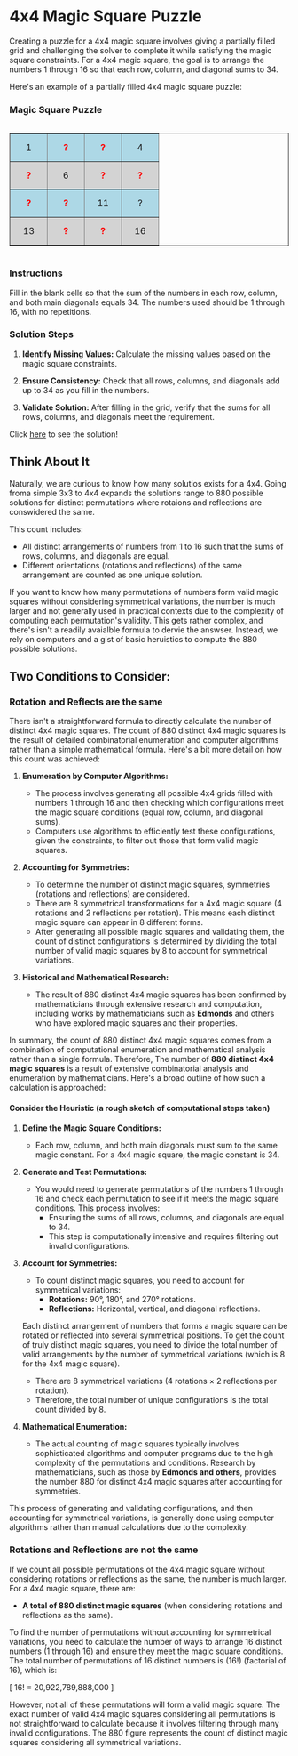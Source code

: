 # **4x4 Magic Square Puzzle**

Creating a puzzle for a 4x4 magic square involves giving a partially filled grid and challenging the solver to complete it while satisfying the magic square constraints. For a 4x4 magic square, the goal is to arrange the numbers 1 through 16 so that each row, column, and diagonal sums to 34.

Here's an example of a partially filled 4x4 magic square puzzle:

### Magic Square Puzzle

<div style="display: flex; justify-content: center;">
  <table border="1" cellpadding="0" cellspacing="0" style="border-color: grey; border-collapse: collapse;">
    <tr style="background-color: lightblue;">
      <td style="width: 50px; height: 50px; text-align: center;">1</td>
      <td style="width: 50px; height: 50px; text-align: center;font-weight: bold; color: red;">?</td>
      <td style="width: 50px; height: 50px; text-align: center;font-weight: bold; color: red;">?</td>
      <td style="width: 50px; height: 50px; text-align: center;">4</td>
    </tr>
    <tr style="background-color: lightgrey;">
      <td style="width: 50px; height: 50px; text-align: center;font-weight: bold; color: red;">?</td>
      <td style="width: 50px; height: 50px; text-align: center;">6</td>
      <td style="width: 50px; height: 50px; text-align: center;font-weight: bold; color: red;">?</td>
      <td style="width: 50px; height: 50px; text-align: center;font-weight: bold; color: red;">?</td>
    </tr>
    <tr style="background-color: lightblue;">
      <td style="width: 50px; height: 50px; text-align: center;font-weight: bold; color: red;">?</td>
      <td style="width: 50px; height: 50px; text-align: center;font-weight: bold; color: red;">?</td>
      <td style="width: 50px; height: 50px; text-align: center;">11</td>
      <td style="width: 50px; height: 50px; text-align: center;">?</td>
    </tr>
    <tr style="background-color: lightgrey;">
      <td style="width: 50px; height: 50px; text-align: center;">13</td>
      <td style="width: 50px; height: 50px; text-align: center;font-weight: bold; color: red;">?</td>
      <td style="width: 50px; height: 50px; text-align: center;font-weight: bold; color: red;">?</td>
      <td style="width: 50px; height: 50px; text-align: center;">16</td>
    </tr>
  </table>
</div>

### Instructions

Fill in the blank cells so that the sum of the numbers in each row, column, and both main diagonals equals 34. The numbers used should be 1 through 16, with no repetitions.

### Solution Steps

1. **Identify Missing Values:**
   Calculate the missing values based on the magic square constraints.
   
2. **Ensure Consistency:**
   Check that all rows, columns, and diagonals add up to 34 as you fill in the numbers.

3. **Validate Solution:**
   After filling in the grid, verify that the sums for all rows, columns, and diagonals meet the requirement.

Click [here](./ms-4x4-sol.md) to see the solution!

## Think About It

Naturally, we are curious to know how many solutios exists for a 4x4. Going froma simple 3x3 to 4x4 expands the solutions range to 880 possible solutions for distinct permutations where rotaions and reflections are conswidered the same.

This count includes:

- All distinct arrangements of numbers from 1 to 16 such that the sums of rows, columns, and diagonals are equal.
- Different orientations (rotations and reflections) of the same arrangement are counted as one unique solution.

If you want to know how many permutations of numbers form valid magic squares without considering symmetrical variations, the number is much larger and not generally used in practical contexts due to the complexity of computing each permutation's validity.  This gets rather complex, and there's isn't a readily avaialble formula to dervie the answser.  Instead, we rely on computers and a gist of basic heruistics to compute the 880 possible solutions.

## Two Conditions to Consider:

### Rotation and Reflects are the same

There isn't a straightforward formula to directly calculate the number of distinct 4x4 magic squares. The count of 880 distinct 4x4 magic squares is the result of detailed combinatorial enumeration and computer algorithms rather than a simple mathematical formula. Here's a bit more detail on how this count was achieved:

1. **Enumeration by Computer Algorithms:**
   - The process involves generating all possible 4x4 grids filled with numbers 1 through 16 and then checking which configurations meet the magic square conditions (equal row, column, and diagonal sums).
   - Computers use algorithms to efficiently test these configurations, given the constraints, to filter out those that form valid magic squares.

2. **Accounting for Symmetries:**
   - To determine the number of distinct magic squares, symmetries (rotations and reflections) are considered.
   - There are 8 symmetrical transformations for a 4x4 magic square (4 rotations and 2 reflections per rotation). This means each distinct magic square can appear in 8 different forms.
   - After generating all possible magic squares and validating them, the count of distinct configurations is determined by dividing the total number of valid magic squares by 8 to account for symmetrical variations.

3. **Historical and Mathematical Research:**
   - The result of 880 distinct 4x4 magic squares has been confirmed by mathematicians through extensive research and computation, including works by mathematicians such as **Edmonds** and others who have explored magic squares and their properties.

In summary, the count of 880 distinct 4x4 magic squares comes from a combination of computational enumeration and mathematical analysis rather than a single formula. Therefore, The number of **880 distinct 4x4 magic squares** is a result of extensive combinatorial analysis and enumeration by mathematicians. Here's a broad outline of how such a calculation is approached:

#### Consider the Heuristic (a rough sketch of computational steps taken)

1. **Define the Magic Square Conditions:**
   - Each row, column, and both main diagonals must sum to the same magic constant. For a 4x4 magic square, the magic constant is 34.

2. **Generate and Test Permutations:**
   - You would need to generate permutations of the numbers 1 through 16 and check each permutation to see if it meets the magic square conditions. This process involves:
     - Ensuring the sums of all rows, columns, and diagonals are equal to 34.
     - This step is computationally intensive and requires filtering out invalid configurations.

3. **Account for Symmetries:**
   - To count distinct magic squares, you need to account for symmetrical variations:
     - **Rotations:** 90°, 180°, and 270° rotations.
     - **Reflections:** Horizontal, vertical, and diagonal reflections.

   Each distinct arrangement of numbers that forms a magic square can be rotated or reflected into several symmetrical positions. To get the count of truly distinct magic squares, you need to divide the total number of valid arrangements by the number of symmetrical variations (which is 8 for the 4x4 magic square).

   - There are 8 symmetrical variations (4 rotations × 2 reflections per rotation).
   - Therefore, the total number of unique configurations is the total count divided by 8.

4. **Mathematical Enumeration:**
   - The actual counting of magic squares typically involves sophisticated algorithms and computer programs due to the high complexity of the permutations and conditions. Research by mathematicians, such as those by **Edmonds and others**, provides the number 880 for distinct 4x4 magic squares after accounting for symmetries.

This process of generating and validating configurations, and then accounting for symmetrical variations, is generally done using computer algorithms rather than manual calculations due to the complexity.

### Rotations and Reflections are not the same

If we count all possible permutations of the 4x4 magic square without considering rotations or reflections as the same, the number is much larger. For a 4x4 magic square, there are:

- **A total of 880 distinct magic squares** (when considering rotations and reflections as the same).

To find the number of permutations without accounting for symmetrical variations, you need to calculate the number of ways to arrange 16 distinct numbers (1 through 16) and ensure they meet the magic square conditions. The total number of permutations of 16 distinct numbers is \(16!\) (factorial of 16), which is:

\[ 16! = 20,922,789,888,000 \]

However, not all of these permutations will form a valid magic square. The exact number of valid 4x4 magic squares considering all permutations is not straightforward to calculate because it involves filtering through many invalid configurations. The 880 figure represents the count of distinct magic squares considering all symmetrical variations.

